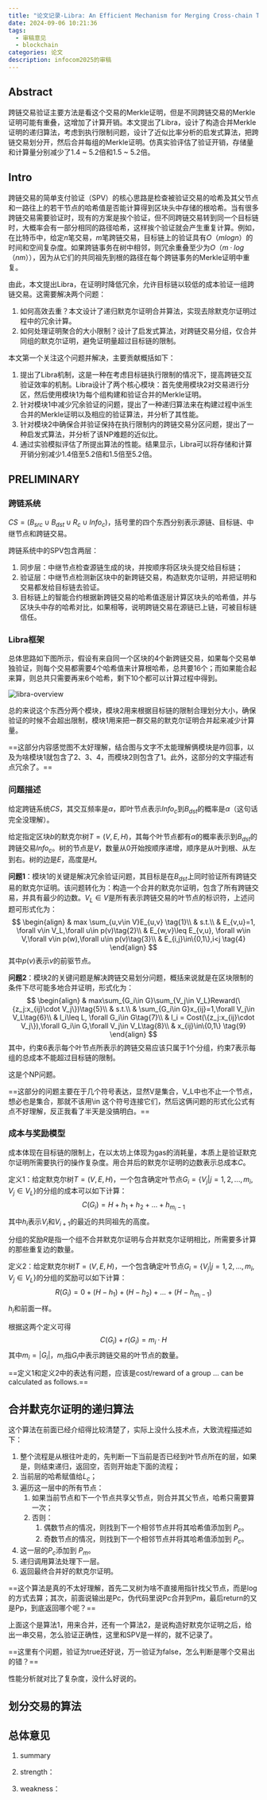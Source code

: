 ```yaml
---
title: "论文记录-Libra: An Efficient Mechanism for Merging Cross-chain Transactions Verification"
date: 2024-09-06 10:21:36
tags:
  - 审稿意见
  - blockchain
categories: 论文
description: infocom2025的审稿
---
```

## Abstract
跨链交易验证主要方法是看这个交易的Merkle证明，但是不同跨链交易的Merkle证明可能有重叠，这增加了计算开销。本文提出了Libra，设计了构造合并Merkle证明的递归算法，考虑到执行限制问题，设计了近似比率分析的启发式算法，把跨链交易划分开，然后合并每组的Merkle证明。仿真实验评估了验证开销，存储量和计算量分别减少了1.4 ~ 5.2倍和1.5 ~ 5.2倍。

 ## Intro
跨链交易的简单支付验证（SPV）的核心思路是检查被验证交易的哈希及其父节点和一路往上的若干节点的哈希值是否能计算得到区块头中存储的根哈希。当有很多跨链交易需要验证时，现有的方案是挨个验证，但不同跨链交易转到同一个目标链时，大概率会有一部分相同的路径哈希，这样挨个验证就会产生重复计算。例如，在比特币中，给定$n$笔交易，$m$笔跨链交易，目标链上的验证具有$O（mlog n）$的时间和空间复杂度。如果跨链事务在树中相邻，则冗余重叠至少为$O（m · log（n m））$，因为从它们的共同祖先到根的路径在每个跨链事务的Merkle证明中重复。

由此，本文提出Libra，在证明时降低冗余，允许目标链以较低的成本验证一组跨链交易。这需要解决两个问题：
1. 如何高效去重？本文设计了递归默克尔证明合并算法，实现去除默克尔证明过程中的冗余计算。
2. 如何处理证明聚合的大小限制？设计了启发式算法，对跨链交易分组，仅合并同组的默克尔证明，避免证明量超过目标链的限制。

本文第一个关注这个问题并解决，主要贡献概括如下：
1. 提出了Libra机制，这是一种在考虑目标链执行限制的情况下，提高跨链交互验证效率的机制。Libra设计了两个核心模块：首先使用模块2对交易进行分区，然后使用模块1为每个组构建和验证合并的Merkle证明。 
2. 针对模块1中减少冗余验证的问题，提出了一种递归算法来在构建过程中派生合并的Merkle证明以及相应的验证算法，并分析了其性能。 
3. 针对模块2中确保合并验证保持在执行限制内的跨链交易分区问题，提出了一种启发式算法，并分析了该NP难题的近似比。 
4. 通过实验模拟评估了所提出算法的性能。结果显示，Libra可以将存储和计算开销分别减少1.4倍至5.2倍和1.5倍至5.2倍。

## PRELIMINARY
### 跨链系统
$CS = (B_{src}\cup B_{dst} \cup R_c \cup Info_c)$，括号里的四个东西分别表示源链、目标链、中继节点和跨链交易。

跨链系统中的SPV包含两层：
1. 同步层：中继节点检查源链生成的块，并按顺序将区块头提交给目标链；
2. 验证层：中继节点检测新区块中的新跨链交易，构造默克尔证明，并把证明和交易都发给目标链去验证。
3. 目标链上的智能合约根据新跨链交易的哈希值逐层计算区块头的哈希值，并与区块头中存的哈希对比，如果相等，说明跨链交易在源链已上链，可被目标链信任。

### Libra框架
总体思路如下图所示，假设有来自同一个区块的4个新跨链交易，如果每个交易单独验证，则每个交易都需要4个哈希值来计算根哈希，总共要16个；而如果能合起来算，则总共只需要再来6个哈希，剩下10个都可以计算过程中得到。

![libra-overview](https://github.com/kunlii/image/blob/master/libra-1.png?raw=true)

总的来说这个东西分两个模块，模块2用来根据目标链的限制合理划分大小，确保验证的时候不会超出限制，模块1用来把一群交易的默克尔证明合并起来减少计算量。

==这部分内容感觉图不太好理解，结合图与文字不太能理解俩模块是咋回事，以及为啥模块1就包含了2、3、4，而模块2则包含了1。此外，这部分的文字描述有点冗余了。==

### 问题描述
给定跨链系统$CS$，其交互频率是$\alpha$，即叶节点表示$Info_c$到$B_{dst}$的概率是$\alpha$（这句话完全没理解）。

给定指定区块$b$的默克尔树$T=(V,E,H)$，其每个叶节点都有$\alpha$的概率表示到$B_{dst}$的跨链交易$Info_c$。树的节点是$V$，数量从0开始按顺序递增，顺序是从叶到根、从左到右。树的边是$E$，高度是$H$。

**问题1**：模块1的关键是解决冗余验证问题，其目标是在$B_{dst}$上同时验证所有跨链交易的默克尔证明。该问题转化为：构造一个合并的默克尔证明，包含了所有跨链交易，并具有最少的边数。$V_L\in V$是所有表示跨链交易的叶节点的标识符，上述问题可形式化为：
$$
\begin{align}
& max \sum_{u,v\in V}E_{u,v} \tag{1}\\
& s.t.\\
& E_{v,u}=1, \forall v\in V_L,\forall u\in p(v)\tag{2}\\
& E_{w,v}\leq E_{v,u}, \forall w\in V,\forall v\in p(w),\forall u\in p(v)\tag{3}\\
& E_{i,j}\in\{0,1\},i<j \tag{4}
\end{align}
$$
其中$p(v)$表示$v$的前驱节点。

**问题2**：模块2的关键问题是解决跨链交易划分问题，概括来说就是在区块限制的条件下尽可能多地合并证明，形式化为：
$$
\begin{align}
& max\sum_{G_i\in G}\sum_{V_j\in V_L}Reward(\{z_j:x_{ij}\cdot V_j\})\tag{5}\\
& s.t.\\
& \sum_{G_i\in G}x_{ij}=1,\forall V_j\in V_L\tag{6}\\
& l_i\leq L, \forall G_i\in G\tag{7}\\
& l_i = Cost(\{z_j:x_{ij}\cdot V_j\}),\forall G_i\in G,\forall V_j\in V_L\tag{8}\\
& x_{ij}\in\{0,1\} \tag{9}
\end{align}
$$
其中，约束6表示每个叶节点所表示的跨链交易应该只属于1个分组，约束7表示每组的总成本不能超过目标链的限制。

这是个NP问题。

==这部分的问题主要在于几个符号表达，显然V是集合，V_L中也不止一个节点，想必也是集合，那就不该用\in 这个符号连接它们，然后这俩问题的形式化公式有点不好理解，反正我看了半天是没搞明白。==

### 成本与奖励模型
成本体现在目标链的限制上，在以太坊上体现为gas的消耗量，本质上是验证默克尔证明所需要执行的操作复杂度。用合并后的默克尔证明的边数表示总成本$C$。

定义1：给定默克尔树$T=(V,E,H)$，一个包含确定叶节点$G_i=\{V_j|j=1,2,...,m_i,V_j\in V_L\}$的分组的成本可以如下计算：
$$
C(G_i)=H+h_1+h_2+...+h_{{m_i}-1}
$$
其中$h_i$表示$V_i$和$V_{i+1}$的最近的共同祖先的高度。

分组的奖励$R$是指一个组不合并默克尔证明与合并默克尔证明相比，所需要多计算的那些重复边的数量。

定义2：给定默克尔树$T=(V,E,H)$，一个包含确定叶节点$G_i=\{V_j|j=1,2,...,m_i,V_j\in V_L\}$的分组的奖励可以如下计算：
$$
R(G_i)=0+(H-h_1)+(H-h_2)+...+(H-h_{m_i-1})
$$
$h_i$和前面一样。

根据这两个定义可得
$$
C(G_i)+r(G_i)=m_i\cdot H \tag{10}
$$
其中$m_i=|G_i|$，$m_i$指$G_i$中表示跨链交易的叶节点的数量。

==定义1和定义2中的表达有问题，应该是cost/reward of a group ... can be calculated as follows.==

## 合并默克尔证明的递归算法

这个算法在前面已经介绍得比较清楚了，实际上没什么技术点，大致流程描述如下：
1. 整个流程是从根往叶走的，先判断一下当前是否已经到叶节点所在的层，如果是，则结束递归，返回空，否则开始走下面的流程；
2. 当前层的哈希赋值给$L_c$；
3. 遍历这一层中的所有节点：
	1. 如果当前节点和下一个节点共享父节点，则合并其父节点，哈希只需要算一次；
	2. 否则：
		1. 偶数节点的情况，则找到下一个相邻节点并将其哈希值添加到 $P_c$。
		2. 奇数节点的情况，则找到下一个相邻节点并将其哈希值添加到 $P_c$。
4.  这一层的$P_c$添加到 $P_m$。
5. 递归调用算法处理下一层。
6. 返回最终合并好的默克尔证明。

==这个算法是真的不太好理解，首先二叉树为啥不直接用指针找父节点，而是log的方式去算；其次，前面说输出是Pc，伪代码里说Pc合并到Pm，最后return的又是Pp，到底返回哪个呢？==

上面这个是算法1，用来合并，还有一个算法2，是说构造好默克尔证明之后，给出一串交易，怎么验证正确性，这里和SPV是一样的，就不记录了。

==这里有个问题，验证为true还好说，万一验证为false，怎么判断是哪个交易出的错？==

性能分析就对比了复杂度，没什么好说的。

## 划分交易的算法


## 总体意见
1. summary

2. strength：

3. weakness：